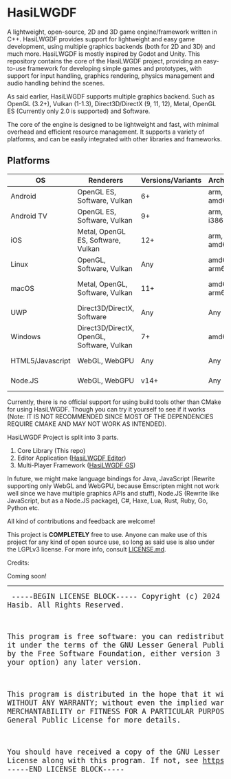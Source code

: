 # HasiLWGDF
A lightweight, open-source, 2D and 3D game engine/framework written in C++. HasiLWGDF provides support for lightweight and easy game development, using multiple graphics backends (both for 2D and 3D) and much more. HasiLWGDF is mostly inspired by Godot and Unity.
This repository contains the core of the HasiLWGDF project, providing an easy-to-use framework for developing simple games and prototypes, with support for input handling, graphics rendering, physics management and audio handling behind the scenes.

As said earlier, HasiLWGDF supports multiple graphics backend. Such as OpenGL (3.2+), Vulkan (1-1.3), Direct3D/DirectX (9, 11, 12), Metal, OpenGL ES (Currently only 2.0 is supported) and Software.

The core of the engine is designed to be lightweight and fast, with minimal overhead and efficient resource management. It supports a variety of platforms, and can be easily integrated with other libraries and frameworks.

## Platforms
| OS | Renderers | Versions/Variants | Architectures | Compilers | Support |
|-|-|-|-|-|-|
| Android | OpenGL ES, Software, Vulkan | 6+ | arm, arm64, amd64, i386 | Clang, GCC | WIP 🔧 |
| Android TV | OpenGL ES, Software, Vulkan | 9+ | arm, arm64, i386, amd64 | Clang, GCC | Delayed ⏱ |
| iOS | Metal, OpenGL ES, Software, Vulkan | 12+ | arm, arm64, amd64 | Apple Clang | Delayed ⏱ |
| Linux | OpenGL, Software, Vulkan | Any | amd64, arm64, i386 | Clang, GCC | WIP 🔧 |
| macOS | Metal, OpenGL, Software, Vulkan | 11+ | amd64, arm64 | Apple Clang, GCC | Delayed ⏱ |
| UWP | Direct3D/DirectX, Software | Any | Any | MSVC | Delayed ⏱ |
| Windows | Direct3D/DirectX, OpenGL, Software, Vulkan | 7+ | amd64, i386 | MinGW, MSYS, MSVC | WIP 🔧 |
| HTML5/Javascript | WebGL, WebGPU | Any | Any | None | Delayed ⏱ |
| Node.JS | WebGL, WebGPU | v14+ | Any | None | Delayed ⏱ |

Currently, there is no official support for using build tools other than CMake for using HasiLWGDF. Though you can try it yourself to see if it works (Note: IT IS NOT RECOMMENDED SINCE MOST OF THE DEPENDENCIES REQUIRE CMAKE AND MAY NOT WORK AS INTENDED).

HasiLWGDF Project is split into 3 parts.
1. Core Library (This repo)
2. Editor Application ([HasiLWGDF Editor](https://github.com/HasiLWGDF/HasiLWGDF-Editor))
3. Multi-Player Framework ([HasiLWGDF GS](https://github.com/HasiLWGDF/HasiLWGDF-GS))

In future, we might make language bindings for Java, JavaScript (Rewrite supporting only WebGL and WebGPU, because Emscripten might not work well since we have multiple graphics APIs and stuff), Node.JS (Rewrite like JavaScript, but as a Node.JS package), C#, Haxe, Lua, Rust, Ruby, Go, Python etc.

All kind of contributions and feedback are welcome!

This project is **COMPLETELY** free to use. Anyone can make use of this project for any kind of open source use, so long as said use is also under the LGPLv3 license. For more info, consult [LICENSE.md](https://github.com/Hasibix/HasiLWGDF/blob/master/LICENSE.md).

Credits:

Coming soon!

---------------------------------------------------

<big><pre>
-----BEGIN LICENSE BLOCK-----
Copyright (c) 2024 Hasibix Hasib. All Rights Reserved.

This program is free software: you can redistribute it and/or modify
it under the terms of the GNU Lesser General Public License as
published by the Free Software Foundation, either version 3 of the
License, or (at your option) any later version.

This program is distributed in the hope that it will be useful,
but WITHOUT ANY WARRANTY; without even the implied warranty of
MERCHANTABILITY or FITNESS FOR A PARTICULAR PURPOSE. See the
GNU Lesser General Public License for more details.

You should have received a copy of the GNU Lesser General Public License
along with this program. If not, see https://www.gnu.org/licenses/.
-----END LICENSE BLOCK-----
</pre></big>
